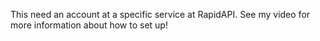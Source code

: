 This need an account at a specific service at RapidAPI. See my video for more information about how to set up!
